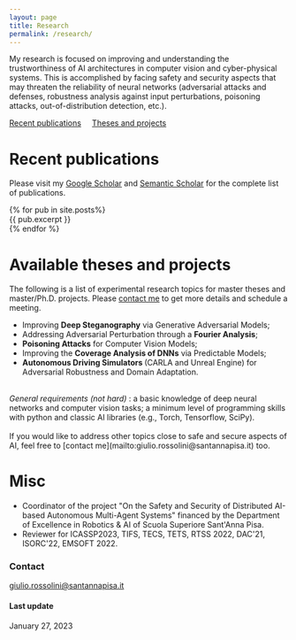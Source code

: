 ```yaml
---
layout: page
title: Research
permalink: /research/
---
```

My research is focused on improving and understanding the trustworthiness of AI architectures in computer vision and cyber-physical systems.
This is accomplished by facing safety and security aspects that may threaten the reliability of neural networks (adversarial attacks and defenses, robustness analysis against input perturbations, poisoning attacks, out-of-distribution detection, etc.).

[Recent publications](#recent-publications)  &nbsp; &nbsp;   [Theses and projects](#available-theses-and-projects)

# Recent publications
Please visit my [Google Scholar](https://scholar.google.com/citations?user=1NwO40wAAAAJ&hl=it) and [Semantic Scholar](https://www.semanticscholar.org/author/Giulio-Rossolini/2047404065) for the complete list of publications. 
<div class="post">
  {% for pub in site.posts%}
    <article class="post">
      <div class="entry">
        {{ pub.excerpt }}
      </div>
    </article>  {% endfor %}
</div>


# Available theses and projects
The following is a list of experimental research topics for master theses and master/Ph.D. projects. Please [contact me](mailto:giulio.rossolini@santannapisa.it) to get more details and schedule a meeting. 

* Improving <b>Deep Steganography</b> via Generative Adversarial Models; 
* Addressing Adversarial Perturbation through a <b>Fourier Analysis</b>;
* <b>Poisoning Attacks</b> for Computer Vision Models;
* Improving the <b>Coverage Analysis of DNNs</b> via Predictable Models;
* <b>Autonomous Driving Simulators </b> (CARLA and Unreal Engine) for Adversarial Robustness and Domain Adaptation.

<br>
<em>General requirements (not hard) </em>: a basic knowledge of deep neural networks and computer vision tasks; a minimum level of programming skills with python and classic AI libraries (e.g., Torch, Tensorflow, SciPy).
<br><br>
If you would like to address other topics close to safe and secure aspects of AI, feel free to [contact me](mailto:giulio.rossolini@santannapisa.it) too.

# Misc
* Coordinator of the project "On the Safety and Security of Distributed AI-based Autonomous Multi-Agent Systems" financed by the Department of Excellence in Robotics & AI of Scuola Superiore Sant'Anna Pisa. 
* Reviewer for ICASSP2023, TIFS, TECS, TETS, RTSS 2022, DAC'21, ISORC'22, EMSOFT 2022.  

### Contact
[giulio.rossolini@santannapisa.it](mailto:giulio.rossolini@santannapisa.it)

#### Last update
January 27, 2023